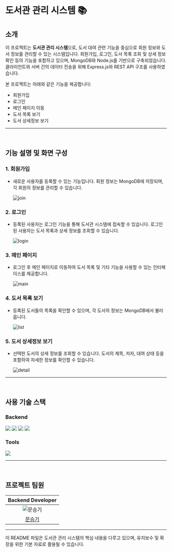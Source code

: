 # 도서관 관리 시스템 📚

## 소개

이 프로젝트는 **도서관 관리 시스템**으로, 도서 대여 관련 기능을 중심으로 회원 정보와 도서 정보를 관리할 수 있는 시스템입니다. 회원가입, 로그인, 도서 목록 조회 및 상세 정보 확인 등의 기능을 포함하고 있으며, MongoDB와 Node.js를 기반으로 구축되었습니다. 클라이언트와 서버 간의 데이터 전송을 위해 Express.js와 REST API 구조를 사용하였습니다.

본 프로젝트는 아래와 같은 기능을 제공합니다:
- 회원가입
- 로그인
- 메인 페이지 이동
- 도서 목록 보기
- 도서 상세정보 보기

---

<br>

## 기능 설명 및 화면 구성

### 1. 회원가입
- 새로운 사용자를 등록할 수 있는 기능입니다. 회원 정보는 MongoDB에 저장되며, 각 회원의 정보를 관리할 수 있습니다.

  ![join](https://github.com/user-attachments/assets/8c770dee-0cd5-49a7-a727-955f980614bb)

### 2. 로그인
- 등록된 사용자는 로그인 기능을 통해 도서관 시스템에 접속할 수 있습니다. 로그인된 사용자는 도서 목록과 상세 정보를 조회할 수 있습니다.

  ![login](https://github.com/user-attachments/assets/29dd2719-0c50-407f-8e38-1def80c472b6)

### 3. 메인 페이지
- 로그인 후 메인 페이지로 이동하여 도서 목록 및 기타 기능을 사용할 수 있는 인터페이스를 제공합니다.

  ![main](https://github.com/user-attachments/assets/173b0637-fba1-43d7-9e58-474e83da55f5)

### 4. 도서 목록 보기
- 등록된 도서들의 목록을 확인할 수 있으며, 각 도서의 정보는 MongoDB에서 불러옵니다.

  ![list](https://github.com/user-attachments/assets/b9489bc5-5bca-4d36-b22a-3ed08a4981da)

### 5. 도서 상세정보 보기
- 선택한 도서의 상세 정보를 조회할 수 있습니다. 도서의 제목, 저자, 대여 상태 등을 포함하여 자세한 정보를 확인할 수 있습니다.

  ![detail](https://github.com/user-attachments/assets/8482329a-09af-4680-a2e3-cb945d59ab79)

---

<br>

## 사용 기술 스택

### Backend
<img src="https://img.shields.io/badge/Node.js-339933?style=for-the-badge&logo=Node.js&logoColor=white">
<img src="https://img.shields.io/badge/Express.js-000000?style=for-the-badge&logo=Express&logoColor=white">
<img src="https://img.shields.io/badge/MongoDB-47A248?style=for-the-badge&logo=MongoDB&logoColor=white">
<img src="https://img.shields.io/badge/EJS-ffbf00?style=for-the-badge&logo=EJS&logoColor=black">

### Tools
<img src="https://img.shields.io/badge/Github-181717?style=for-the-badge&logo=Github&logoColor=white">

---

<br>

## 프로젝트 팀원

| Backend Developer |
| :----------------: |
| ![문승기](https://github.com/seunggi-coding.png?size=120) |
| [문승기](https://github.com/seunggi-coding) |

---

이 README 파일은 도서관 관리 시스템의 핵심 내용을 다루고 있으며, 유지보수 및 확장을 위한 기본 자료로 활용될 수 있습니다.

